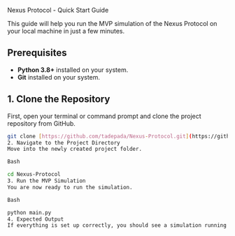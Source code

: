  Nexus Protocol - Quick Start Guide

This guide will help you run the MVP simulation of the Nexus Protocol on your local machine in just a few minutes.

## Prerequisites

* **Python 3.8+** installed on your system.
* **Git** installed on your system.

## 1. Clone the Repository

First, open your terminal or command prompt and clone the project repository from GitHub.

```bash
git clone [https://github.com/tadepada/Nexus-Protocol.git](https://github.com/tadepada/Nexus-Protocol.git)
2. Navigate to the Project Directory
Move into the newly created project folder.

Bash

cd Nexus-Protocol
3. Run the MVP Simulation
You are now ready to run the simulation.

Bash

python main.py
4. Expected Output
If everything is set up correctly, you should see a simulation running in your terminal, showing how the Cloud Cortex generates a plan and the Onboard Core executes it by moving objects between locations.

